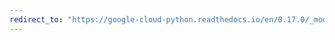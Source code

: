 ```yaml
---
redirect_to: "https://google-cloud-python.readthedocs.io/en/0.17.0/_modules/gcloud/monitoring/label.html"
---
```

